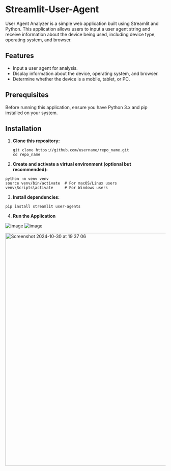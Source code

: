 # Streamlit-User-Agent

User Agent Analyzer is a simple web application built using Streamlit and Python. This application allows users to input a user agent string and receive information about the device being used, including device type, operating system, and browser.

## Features

- Input a user agent for analysis.
- Display information about the device, operating system, and browser.
- Determine whether the device is a mobile, tablet, or PC.

## Prerequisites

Before running this application, ensure you have Python 3.x and pip installed on your system.

## Installation

1. **Clone this repository:**
   ```
   git clone https://github.com/username/repo_name.git
   cd repo_name
   ```
2. **Create and activate a virtual environment (optional but recommended):**
  ```
  python -m venv venv
  source venv/bin/activate  # For macOS/Linux users
  venv\Scripts\activate     # For Windows users
  ```
3. **Install dependencies:**
  ```
  pip install streamlit user-agents
  ```

4. **Run the Application**

![image](https://github.com/user-attachments/assets/39382da1-7d5c-49c6-b189-800d552bcc9f)
![image](https://github.com/user-attachments/assets/59d0c43f-9079-4d13-a85f-9709e3148c9d)



<img width="731" alt="Screenshot 2024-10-30 at 19 37 06" src="https://github.com/user-attachments/assets/9ccbcbd4-c6e6-4e11-832b-db599bf0d220">


